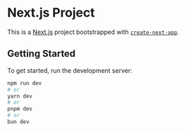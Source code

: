 # Next.js Project

This is a [Next.js](https://nextjs.org) project bootstrapped with [`create-next-app`](https://nextjs.org/docs/app/api-reference/cli/create-next-app).

## Getting Started

To get started, run the development server:

```bash
npm run dev
# or
yarn dev
# or
pnpm dev
# or
bun dev
